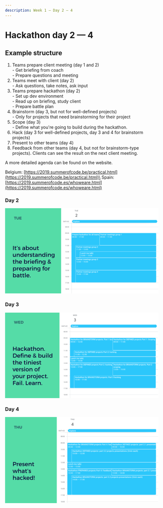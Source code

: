 ```yaml
---
description: Week 1 — Day 2 — 4
---
```


# Hackathon day 2 — 4

## Example structure

1. Teams prepare client meeting (day 1 and 2)\
   \- Get briefing from coach\
   \- Prepare questions and meeting
2. Teams meet with client (day 2)\
   \- Ask questions, take notes, ask input
3. Teams prepare hackathon (day 2)\
   \- Set up dev environment\
   \- Read up on briefing, study client\
   \- Prepare battle plan
4. Brainstorm (day 3, but not for well-defined projects)\
   \- Only for projects that need brainstorming for their project
5. Scope (day 3)\
   \- Define what you're going to build during the hackathon.
6. Hack (day 3 for well-defined projects, day 3 and 4 for brainstorm projects)
7. Present to other teams (day 4)
8. Feedback from other teams (day 4, but not for brainstorm-type projects). Clients can see the result on the next client meeting.

A more detailed agenda can be found on the website.

Belgium: [https://2019.summerofcode.be/practical.html](https://2019.summerofcode.be/practical.html)\
Spain: [https://2019.summerofcode.es/whoweare.html](https://2019.summerofcode.es/whoweare.html)

### Day 2

![Example of day 2](<../../.gitbook/assets/Screenshot 2019-06-17 at 22.02.39.png>)

### Day 3

![Example of day 3](<../../.gitbook/assets/Screenshot 2019-06-17 at 22.02.19.png>)

### Day 4

![Example of day 4](<../../.gitbook/assets/Screenshot 2019-06-17 at 22.02.26.png>)



